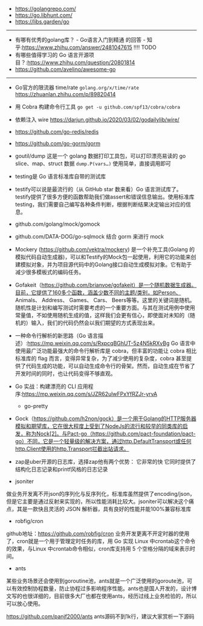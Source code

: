 + https://golangrepo.com/
+ https://go.libhunt.com/
+ https://libs.garden/go

---

+ 有哪有优秀的golang库？ - Go语言入门到精通 的回答 - 知乎:<https://www.zhihu.com/answer/2481047615> !!!! TODO
+ 有哪些值得学习的 Go 语言开源项目？:<https://www.zhihu.com/question/20801814>
+ https://github.com/avelino/awesome-go

---

+ Go官方的限流器 time/rate
`golang.org/x/time/rate`
<https://zhuanlan.zhihu.com/p/89820414>

+ 用 Cobra 构建命令行工具
`go get -u github.com/spf13/cobra/cobra`

+ 依赖注入 wire
<https://darjun.github.io/2020/03/02/godailylib/wire/>

+ https://github.com/go-redis/redis
+ https://github.com/go-gorm/gorm

+ goutil/dump
这是一个 golang 数据打印工具包，可以打印漂亮易读的 go slice、map、struct 数据
`dump.P(vars…)` 使用简单，直接调用即可

+ testing是 Go 语言标准库自带的测试库
+ testify可以说是最流行的（从 GitHub star 数来看）Go 语言测试库了。testify提供了很多方便的函数帮助我们做assert和错误信息输出。使用标准库testing，我们需要自己编写各种条件判断，根据判断结果决定输出对应的信息。

+ github.com/golang/mock/gomock
+ github.com/DATA-DOG/go-sqlmock 结合 gorm 来进行 mock

+ Mockery (https://github.com/vektra/mockery) 是一个补充工具(Golang 的模拟代码自动生成器)，可以和Testify的Mock包一起使用，利用它的功能来创建模拟对象，并为项目源代码中的Golang接口自动生成模拟对象。它有助于减少很多模板式的编码任务。

+ Gofakeit（https://github.com/brianvoe/gofakeit）是一个随机数据生成器。目前，它提供了160多个函数，涵盖少数不同的主题/类别，如Person、 Animals、 Address、 Games、 Cars、 Beers等等。这里的关键词是随机。随机性是计划和编写测试时需要考虑的一个重要方面。与其在测试用例中使用常量值，不如使用随机生成的值，这样我们会更有信心，即使面对未知的（随机的）输入，我们的代码仍然会以我们期望的方式表现出来。

+ 一种命令行解析的新思路（Go 语言描述）:<https://mp.weixin.qq.com/s/RxpcqBGhUT-5z4N5kRXvBg>
Go 语言中使用最广泛功能最强大的命令行解析库是 cobra，但丰富的功能让 cobra 相比标准库的 flag 而言，变得异常复杂，为了减少使用的复杂度，cobra 甚至提供了代码生成的功能，可以自动生成命令行的骨架。然而，自动生成在节省了开发时间的同时，也让代码变得不够直观。
+ Go 实战：构建漂亮的 CLI 应用程序:<https://mp.weixin.qq.com/s/JZR62ulwFPxYfRZJr-yrvA>
    - go-pretty

+ Gock（https://github.com/h2non/gock）是一个用于Golang的HTTP服务器模拟和期望库，它在很大程度上受到了NodeJs的流行和较早的同类库的启发，称为Nock[2]。与Pact-go（https://github.com/pact-foundation/pact-go）不同，它是一个轻量级的解决方案，通过http.DefaultTransport或任何http.Client使用的http.Transport拦截出站请求。

+ zap是uber开源的日志库，选择zap他有两个优势：
它非常的快
它同时提供了结构化日志记录和printf风格的日志记录

+ jsoniter

做业务开发离不开json的序列化与反序列化，标准库虽然提供了encoding/json，但是它主要是通过反射来实现的，所以性能消耗比较大。jsoniter可以解决这个痛点，其是一款快且灵活的 JSON 解析器，具有良好的性能并能100%兼容标准库

+ robfig/cron

github地址：https://github.com/robfig/cron
业务开发更离不开定时器的使用了，cron就是一个用于管理定时任务的库，用 Go 实现 Linux 中crontab这个命令的效果，与Linux 中crontab命令相似，cron库支持用 5 个空格分隔的域来表示时间。

+ ants

某些业务场景还会使用到goroutine池，ants就是一个广泛使用的goroute池，可以有效控制协程数量，防止协程过多影响程序性能。ants也是国人开发的，设计博文写的也很详细的，目前很多大厂也都在使用ants，经历过线上业务检验的，所以可以放心使用。

https://github.com/panjf2000/ants
ants源码不到1k行，建议大家赏析一下源码